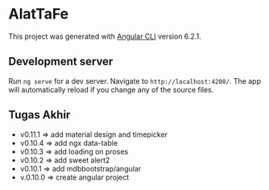 # AlatTaFe

This project was generated with [Angular CLI](https://github.com/angular/angular-cli) version 6.2.1.

## Development server

Run `ng serve` for a dev server. Navigate to `http://localhost:4200/`. The app will automatically reload if you change any of the source files.

## Tugas Akhir
- v0.11.1 => add material design and timepicker
- v0.10.4 => add ngx data-table
- v0.10.3 => add loading on proses
- v0.10.2 => add sweet alert2
- v0.10.1 => add mdbbootstrap/angular
- v.0.10.0 => create angular project
